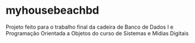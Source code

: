 # myhousebeachbd
Projeto feito para o trabalho final da cadeira de Banco de Dados I e Programação Orientada a Objetos do curso de Sistemas e Mídias Digitais 
